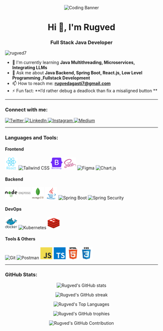 <!-- Add a coding gif banner -->
<div align="center">
<img src="https://cdn.dribbble.com/users/730703/screenshots/6581243/avento.gif" alt="Coding Banner" width="800"/>

</div>

<h1 align="center">Hi 👋, I'm Rugved</h1>
<h3 align="center">Full Stack Java Developer</h3>


<p align="left">
  <img src="https://komarev.com/ghpvc/?username=rugved7&label=Profile%20views&color=0e75b6&style=flat" alt="rugved7" />
</p>

- 🌱 I'm currently learning **Java Multithreading, Microservices, Integrating LLMs**  
- 💬 Ask me about **Java Backend, Spring Boot, React.js, Low Level Programming ,Fullstack Development**  
- 📫 How to reach me: **rugvedagasti7@gmail.com**  
- ⚡ Fun fact: **I’d rather debug a deadlock than fix a misaligned button **

---

<h3 align="left">Connect with me:</h3>
<p align="left">
  <a href="https://twitter.com/rugved_03" target="blank">
    <img src="https://raw.githubusercontent.com/rahuldkjain/github-profile-readme-generator/master/src/images/icons/Social/twitter.svg" alt="Twitter" height="30" width="40" />
  </a>
  <a href="https://linkedin.com/in/rugvedagasti" target="blank">
    <img src="https://raw.githubusercontent.com/rahuldkjain/github-profile-readme-generator/master/src/images/icons/Social/linked-in-alt.svg" alt="LinkedIn" height="30" width="40" />
  </a>
  <a href="https://instagram.com/rugved__03" target="blank">
    <img src="https://raw.githubusercontent.com/rahuldkjain/github-profile-readme-generator/master/src/images/icons/Social/instagram.svg" alt="Instagram" height="30" width="40" />
  </a>
  <a href="https://medium.com/@rugvedagasti" target="blank">
    <img src="https://raw.githubusercontent.com/rahuldkjain/github-profile-readme-generator/master/src/images/icons/Social/medium.svg" alt="Medium" height="30" width="40" />
  </a>
</p>

---

<h3 align="left">Languages and Tools:</h3>

<h4>Frontend</h4>
<p align="left">
  <img src="https://raw.githubusercontent.com/devicons/devicon/master/icons/react/react-original-wordmark.svg" alt="React" width="40" height="40"/>
  <img src="https://www.vectorlogo.zone/logos/tailwindcss/tailwindcss-icon.svg" alt="Tailwind CSS" width="40" height="40"/>
  <img src="https://raw.githubusercontent.com/devicons/devicon/master/icons/bootstrap/bootstrap-plain-wordmark.svg" alt="Bootstrap" width="40" height="40"/>
  <img src="https://raw.githubusercontent.com/devicons/devicon/master/icons/sass/sass-original.svg" alt="Sass" width="40" height="40"/>
  <img src="https://www.vectorlogo.zone/logos/figma/figma-icon.svg" alt="Figma" width="40" height="40"/>
  <img src="https://www.chartjs.org/media/logo-title.svg" alt="Chart.js" width="40" height="40"/>
</p>

<h4>Backend</h4>
<p align="left">
  <img src="https://raw.githubusercontent.com/devicons/devicon/master/icons/nodejs/nodejs-original-wordmark.svg" alt="Node.js" width="40" height="40"/>
  <img src="https://raw.githubusercontent.com/devicons/devicon/master/icons/express/express-original-wordmark.svg" alt="Express.js" width="40" height="40"/>
  <img src="https://raw.githubusercontent.com/devicons/devicon/master/icons/mongodb/mongodb-original-wordmark.svg" alt="MongoDB" width="40" height="40"/>
  <img src="https://raw.githubusercontent.com/devicons/devicon/master/icons/java/java-original.svg" alt="Java" width="40" height="40"/>
  <img src="https://www.vectorlogo.zone/logos/springio/springio-icon.svg" alt="Spring Boot" width="40" height="40"/>
  <img src="https://www.vectorlogo.zone/logos/springio/springio-icon.svg" alt="Spring Security" width="40" height="40"/>
</p>

<h4>DevOps</h4>
<p align="left">
  <img src="https://raw.githubusercontent.com/devicons/devicon/master/icons/docker/docker-original-wordmark.svg" alt="Docker" width="40" height="40"/>
  <img src="https://www.vectorlogo.zone/logos/kubernetes/kubernetes-icon.svg" alt="Kubernetes" width="40" height="40"/>
  <img src="https://raw.githubusercontent.com/devicons/devicon/master/icons/redis/redis-original.svg" alt="Redis" width="40" height="40"/>
</p>

<h4>Tools & Others</h4>
<p align="left">
  <img src="https://www.vectorlogo.zone/logos/git-scm/git-scm-icon.svg" alt="Git" width="40" height="40"/>
  <img src="https://www.vectorlogo.zone/logos/getpostman/getpostman-icon.svg" alt="Postman" width="40" height="40"/>
  <img src="https://raw.githubusercontent.com/devicons/devicon/master/icons/javascript/javascript-original.svg" alt="JavaScript" width="40" height="40"/>
  <img src="https://raw.githubusercontent.com/devicons/devicon/master/icons/typescript/typescript-original.svg" alt="TypeScript" width="40" height="40"/>
  <img src="https://raw.githubusercontent.com/devicons/devicon/master/icons/html5/html5-original-wordmark.svg" alt="HTML" width="40" height="40"/>
  <img src="https://raw.githubusercontent.com/devicons/devicon/master/icons/css3/css3-original-wordmark.svg" alt="CSS" width="40" height="40"/>
</p>

---

<h3 align="left">GitHub Stats:</h3>

<p align="center">
  <img src="https://github-readme-stats.vercel.app/api?username=rugved7&show_icons=true&theme=radical" alt="Rugved's GitHub stats" />
</p>

<p align="center">
  <img src="https://github-readme-streak-stats.herokuapp.com/?user=rugved7&theme=radical" alt="Rugved's GitHub streak" />
</p>

<p align="center">
  <img src="https://github-readme-stats.vercel.app/api/top-langs/?username=rugved7&layout=compact&theme=radical" alt="Rugved's Top Languages" />
</p>

<p align="center">
  <img src="https://github-profile-trophy.vercel.app/?username=rugved7&theme=radical&column=7" alt="Rugved's GitHub trophies" />
</p>

<p align="center">
  <img src="https://github-profile-summary-cards.vercel.app/api/cards/profile-details?username=rugved7&theme=radical" alt="Rugved's GitHub Contribution" />
</p>
